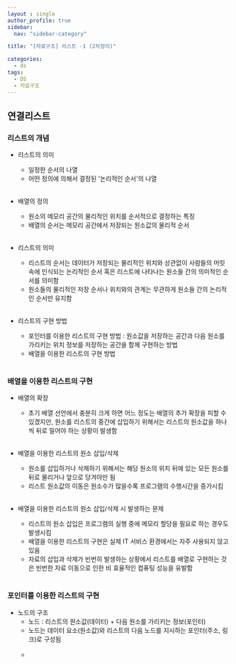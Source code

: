 ```yaml
---
layout : single
author_profile: true
sidebar: 
  nav: "sidebar-category"

title: "[자료구조] 리스트 -1 (2차정리)"

categories:
  - ds
tags:
  - DS
  - 자료구조
---
```


## 연결리스트

### 리스트의 개념
- 리스트의 의미<br>
	- 일정한 순서의 나열<br>
	- 어떤 정의에 의해서 결정된 '논리적인 순서'의 나열<br><br>

- 배열의 정의<br>
	- 원소의 메모리 공간의 물리적인 위치를 순서적으로 결정하는 특징<br>
	- 배열의 순서는 메모리 공간에서 저장되는 원소값의 물리적 순서<br><br>

- 리스트의 의미<br>
	- 리스트의 순서는 데이터가 저장되는 물리적인 위치와 상관없이 사람들의 머릿속에 인식되는 논리적인 순서 혹은 리스트에 나타나는 원소들 간의 의미적인 순서를 의미함<br>
	- 원소들의 물리적인 저장 순서나 위치와의 관계는 무관하게 원소들 간의 논리적인 순서만 유지함<br><br>

- 리스트의 구현 방법<br>
	- 포인터를 이용한 리스트의 구현 방법 : 원소값을 저장하는 공간과 다음 원소를 가리키는 위치 정보를 저장하는 공간을 함께 구현하는 방법<br>
	- 배열을 이용한 리스트의 구현 방법<br><br>

### 배열을 이용한 리스트의 구현
- 배열의 확장<br>
	- 초기 배열 선언에서 충분히 크게 하면 어느 정도는 배열의 추가 확장을 피할 수 있겠지만, 원소를 리스트의 중간에 삽입하기 위해서는 리스트의 원소값을 하나씩 뒤로 밀어야 하는 상황이 발생함<br><br>

- 배열을 이용한 리스트의 원소 삽입/삭제<br>
	- 원소를 삽입하거나 삭제하기 위해서는 해당 원소의 위치 뒤에 있는 모든 원소를 뒤로 물리거나 앞으로 당겨야만 됨<br>
	- 리스트 원소값의 이동은 원소수가 많을수록 프로그램의 수행시간을 증가시킴<br><br>

- 배열을 이용한 리스트의 원소 삽입/삭제 시 발생하는 문제<br>
	- 리스트의 원소 삽입은 프로그램의 실행 중에 메모리 할당을 필요로 하는 경우도 발생시킴<br>
	- 배열을 이용한 리스트의 구현은 실제 IT 서비스 환경에서는 자주 사용되지 않고 있음<br>
	- 자료의 삽입과 삭제가 빈번히 발생하는 상황에서 리스트를 배열로 구현하는 것은 빈번한 자료 이동으로 인한 비 효율적인 컴퓨팅 성능을 유발함<br><br>

### 포인터를 이용한 리스트의 구현
- 노드의 구조<br>
	- 노드 : 리스트의 원소값(데이터) + 다음 원소를 가리키는 정보(포인터)<br>
	- 노드는 데이터 요소(원소값)와 리스트의 다음 노드를 지시하는 포인터(주소, 링크)로 구성됨<br><br>
	- 
